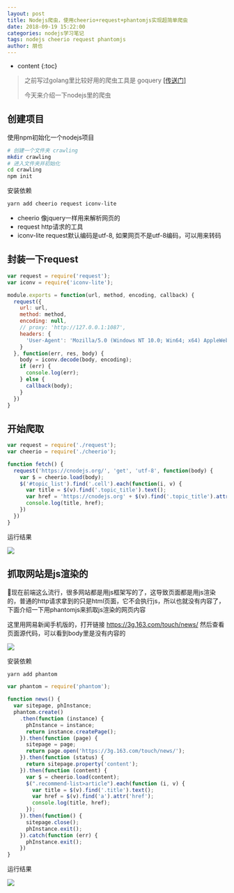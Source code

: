 ```yaml
---
layout: post
title: Nodejs爬虫，使用cheerio+request+phantomjs实现超简单爬虫
date: 2018-09-19 15:22:00
categories: nodejs学习笔记
tags: nodejs cheerio request phantomjs
author: 朋也
---
```


* content
{:toc}

> 之前写过golang里比较好用的爬虫工具是 goquery [[传送门]](https://tomoya92.github.io/2017/06/21/golang-goquery/)
>
> 今天来介绍一下nodejs里的爬虫





## 创建项目

使用npm初始化一个nodejs项目

```sh
# 创建一个文件夹 crawling
mkdir crawling
# 进入文件夹并初始化
cd crawling
npm init
```

安装依赖

```sh
yarn add cheerio request iconv-lite
```

- cheerio 像jquery一样用来解析网页的
- request http请求的工具
- iconv-lite request默认编码是utf-8, 如果网页不是utf-8编码，可以用来转码

## 封装一下request

```js
var request = require('request');
var iconv = require('iconv-lite');

module.exports = function(url, method, encoding, callback) {
  request({
    url: url,
    method: method,
    encoding: null,
    // proxy: 'http://127.0.0.1:1087',
    headers: {
      'User-Agent': 'Mozilla/5.0 (Windows NT 10.0; Win64; x64) AppleWebKit/537.36 (KHTML, like Gecko) Chrome/68.0.3440.106 Safari/537.36'
    }
  }, function(err, res, body) {
    body = iconv.decode(body, encoding);
    if (err) {
      console.log(err);
    } else {
      callback(body);
    }
  })
}
```

## 开始爬取

```js
var request = require('./request');
var cheerio = require('./cheerio');

function fetch() {
  request('https://cnodejs.org/', 'get', 'utf-8', function(body) {
    var $ = cheerio.load(body);
    $('#topic_list').find('.cell').each(function(i, v) {
      var title = $(v).find('.topic_title').text();
      var href = 'https://cnodejs.org' + $(v).find('.topic_title').attr('href');
      console.log(title, href);
    })
  })
}
```

运行结果

![](https://tomoya92.github.io/assets/QQ20180920-153905.png)

## 抓取网站是js渲染的

现在前端这么流行，很多网站都是用js框架写的了，这导致页面都是用js渲染的，普通的http请求拿到的只是html页面，它不会执行js，所以也就没有内容了，下面介绍一下用phantomjs来抓取js渲染的网页内容

这里用网易新闻手机版的，打开链接 https://3g.163.com/touch/news/ 然后查看页面源代码，可以看到body里是没有内容的

![](https://tomoya92.github.io/assets/QQ20180920-161342.png)

安装依赖

```sh
yarn add phantom
```

```js
var phantom = require('phantom');

function news() {
  var sitepage, phInstance;
  phantom.create()
    .then(function (instance) {
      phInstance = instance;
      return instance.createPage();
    }).then(function (page) {
      sitepage = page;
      return page.open('https://3g.163.com/touch/news/');
    }).then(function (status) {
      return sitepage.property('content');
    }).then(function (content) {
      var $ = cheerio.load(content);
      $(".recommend-list>article").each(function (i, v) {
        var title = $(v).find('.title').text();
        var href = $(v).find('a').attr('href');
        console.log(title, href);
      });
    }).then(function() {
      sitepage.close();
      phInstance.exit();
    }).catch(function (err) {
      phInstance.exit();
    })
}
```

运行结果

![](https://tomoya92.github.io/assets/QQ20180920-161241.png)
